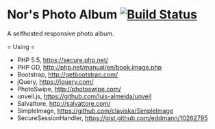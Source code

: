 # Nor's Photo Album  [![Build Status](https://travis-ci.org/wraix/nors-photo-album.svg?branch=master)](https://travis-ci.org/wraix/nors-photo-album)

A selfhosted responsive photo album.

= Using =
* PHP 5.5, https://secure.php.net/
* PHP GD, http://php.net/manual/en/book.image.php
* Bootstrap, http://getbootstrap.com/
* jQuery, https://jquery.com/
* PhotoSwipe, http://photoswipe.com/
* unveil.js, https://github.com/luis-almeida/unveil
* Salvattore, http://salvattore.com/
* SimpleImage, https://github.com/claviska/SimpleImage
* SecureSessionHandler, https://gist.github.com/eddmann/10262795
